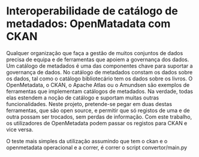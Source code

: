 # Interoperabilidade de catálogo de metadados: OpenMatadata com CKAN

Qualquer organização que faça a gestão de muitos conjuntos de dados precisa de equipa e de ferramentas que apoiem a governança dos dados. Um catálogo de metadados é uma das componentes chave para suportar a governança de dados.
No catálogo de metadados constam os dados sobre os dados, tal como o catálogo bibliotecário tem os dados sobre os livros.
O OpenMetadata, o CKAN, o Apache Atlas ou o Amundsen são exemplos de ferramentas que implementam catálogos de metadados. Na verdade, todas elas estendem a noção de catálogo e suportam muitas outras funcionalidades.
Neste projeto, pretende-se pegar em duas destas ferramentas, que são open source, e permitir que só registos de uma e de outra possam ser trocados, sem perdas de informação.
Com este trabalho, os utilizadores de OpenMetadata podem passar os registos para CKAN e vice versa.

O teste mais simples da utilização assumindo que tem o ckan e o openmetadata operacional e a correr, é correr o script convertor/main.py
